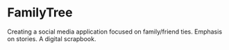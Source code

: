 # FamilyTree
Creating a social media application focused on family/friend ties. Emphasis on stories. A digital scrapbook. 
